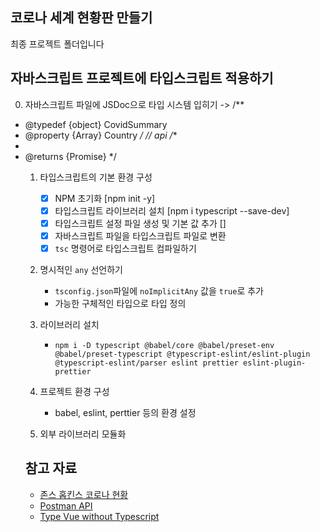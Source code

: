 ## 코로나 세계 현황판 만들기

최종 프로젝트 폴더입니다

## 자바스크립트 프로젝트에 타입스크립트 적용하기

0. 자바스크립트 파일에 JSDoc으로 타입 시스템 입히기
 -> /**
 * @typedef {object} CovidSummary
 * @property {Array<object>} Country
 */
// api
/**
 * 
 * @returns {Promise<CovidSummary>}
 */

1. 타입스크립트의 기본 환경 구성
    - [x] NPM 초기화 [npm init -y]
    - [x] 타입스크립트 라이브러리 설치 [npm i typescript --save-dev]
    - [x] 타입스크립트 설정 파일 생성 및 기본 값 추가 []
    - [x] 자바스크립트 파일을 타입스크립트 파일로 변환
    - [x] `tsc` 명령어로 타입스크립트 컴파일하기

2. 명시적인 `any` 선언하기
    - `tsconfig.json`파일에 `noImplicitAny` 값을 `true`로 추가
    - 가능한 구체적인 타입으로 타입 정의

3. 라이브러리 설치
    - `npm i -D typescript @babel/core @babel/preset-env @babel/preset-typescript @typescript-eslint/eslint-plugin @typescript-eslint/parser eslint prettier eslint-plugin-prettier`

4. 프로젝트 환경 구성
    - babel, eslint, perttier 등의 환경 설정

5. 외부 라이브러리 모듈화


## 참고 자료

- [존스 홉킨스 코로나 현황](https://www.arcgis.com/apps/opsdashboard/index.html#/bda7594740fd40299423467b48e9ecf6)
- [Postman API](https://documenter.getpostman.com/view/10808728/SzS8rjbc?version=latest#27454960-ea1c-4b91-a0b6-0468bb4e6712)
- [Type Vue without Typescript](https://blog.usejournal.com/type-vue-without-typescript-b2b49210f0b)